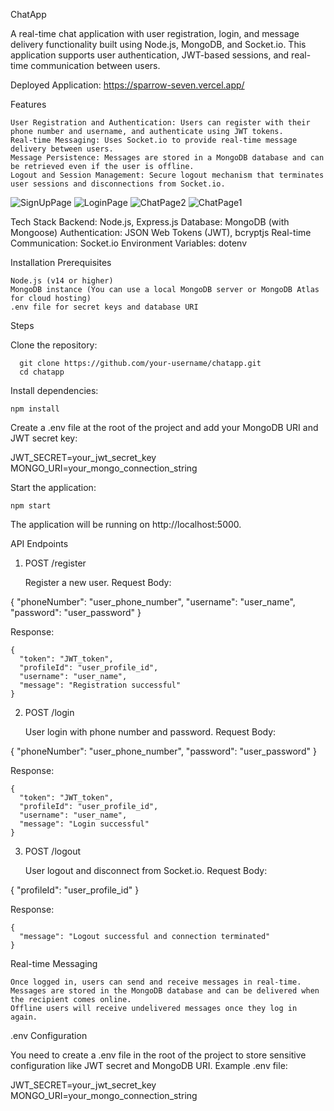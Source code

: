 ChatApp

A real-time chat application with user registration, login, and message delivery functionality built using Node.js, MongoDB, and Socket.io. This application supports user authentication, JWT-based sessions, and real-time communication between users.

Deployed Application:
https://sparrow-seven.vercel.app/

Features

    User Registration and Authentication: Users can register with their phone number and username, and authenticate using JWT tokens.
    Real-time Messaging: Uses Socket.io to provide real-time message delivery between users.
    Message Persistence: Messages are stored in a MongoDB database and can be retrieved even if the user is offline.
    Logout and Session Management: Secure logout mechanism that terminates user sessions and disconnections from Socket.io.


![SignUpPage](https://github.com/user-attachments/assets/e5d67a48-abcc-4fd1-837b-74d5695c84d8)
![LoginPage](https://github.com/user-attachments/assets/a960f434-013f-44dc-b7f7-ede4d62cd7b1)
![ChatPage2](https://github.com/user-attachments/assets/5cab943b-28f7-4c06-a199-7fa3a9439123)
![ChatPage1](https://github.com/user-attachments/assets/16900f32-cb21-47f6-9ade-b99cbb289660)


Tech Stack
    Backend: Node.js, Express.js
    Database: MongoDB (with Mongoose)
    Authentication: JSON Web Tokens (JWT), bcryptjs
    Real-time Communication: Socket.io
    Environment Variables: dotenv

Installation
  Prerequisites

    Node.js (v14 or higher)
    MongoDB instance (You can use a local MongoDB server or MongoDB Atlas for cloud hosting)
    .env file for secret keys and database URI

Steps

Clone the repository:

      git clone https://github.com/your-username/chatapp.git
      cd chatapp

Install dependencies:

    npm install

Create a .env file at the root of the project and add your MongoDB URI and JWT secret key:

  JWT_SECRET=your_jwt_secret_key
  MONGO_URI=your_mongo_connection_string

Start the application:

    npm start

The application will be running on http://localhost:5000.

API Endpoints
1. POST /register

    Register a new user.
    Request Body:

{
  "phoneNumber": "user_phone_number",
  "username": "user_name",
  "password": "user_password"
}

Response:

    {
      "token": "JWT_token",
      "profileId": "user_profile_id",
      "username": "user_name",
      "message": "Registration successful"
    }

2. POST /login

    User login with phone number and password.
    Request Body:

{
  "phoneNumber": "user_phone_number",
  "password": "user_password"
}

Response:

    {
      "token": "JWT_token",
      "profileId": "user_profile_id",
      "username": "user_name",
      "message": "Login successful"
    }

3. POST /logout

    User logout and disconnect from Socket.io.
    Request Body:

{
  "profileId": "user_profile_id"
}

Response:

    {
      "message": "Logout successful and connection terminated"
    }

Real-time Messaging

    Once logged in, users can send and receive messages in real-time.
    Messages are stored in the MongoDB database and can be delivered when the recipient comes online.
    Offline users will receive undelivered messages once they log in again.

.env Configuration

You need to create a .env file in the root of the project to store sensitive configuration like JWT secret and MongoDB URI.
Example .env file:

JWT_SECRET=your_jwt_secret_key
MONGO_URI=your_mongo_connection_string
